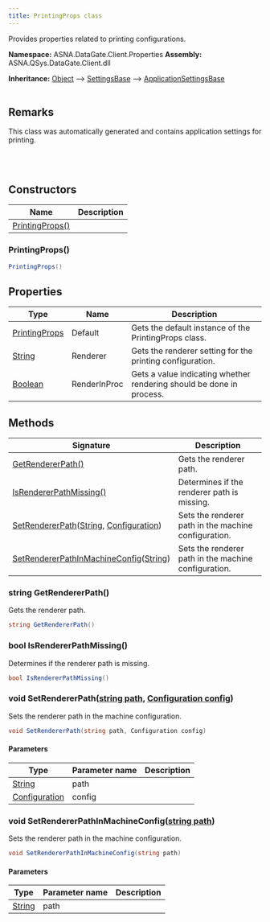 ```yaml
---
title: PrintingProps class
---
```


Provides properties related to printing configurations.

**Namespace:** ASNA.DataGate.Client.Properties
**Assembly:** ASNA.QSys.DataGate.Client.dll

**Inheritance:** [Object](https://docs.microsoft.com/en-us/dotnet/api/system.object) --> [SettingsBase](https://learn.microsoft.com/en-us/dotnet/api/system.configuration.settingsbase?view=net-8.0) --> [ApplicationSettingsBase](https://learn.microsoft.com/en-us/dotnet/api/system.configuration.applicationsettingsbase?view=net-8.0)
<br>
<br>

## Remarks
This class was automatically generated and contains application settings for printing.

<br>
<br>

## Constructors

| Name | Description |
| --- | --- |
| [PrintingProps()](#printingprops-) | 

### PrintingProps()



```cs
PrintingProps()
```

## Properties

| Type | Name | Description
| --- | --- | --- 
| [PrintingProps](/reference/datagate/datagate-client/printing-props.html) | Default | Gets the default instance of the PrintingProps class. |
| [String](https://learn.microsoft.com/en-us/dotnet/api/system.string?view=net-8.0) | Renderer | Gets the renderer setting for the printing configuration. |
| [Boolean](https://docs.microsoft.com/en-us/dotnet/api/system.boolean) | RenderInProc | Gets a value indicating whether rendering should be done in process. |

## Methods

| Signature | Description |
| --- | --- |
| [GetRendererPath()](#getrendererpath-) | Gets the renderer path.
| [IsRendererPathMissing()](#isrendererpathmissing-) | Determines if the renderer path is missing.
| [SetRendererPath](#setrendererpath-string-configuration-)([String](https://docs.microsoft.com/en-us/dotnet/api/system.string), [Configuration](https://learn.microsoft.com/en-us/dotnet/api/system.configuration.configuration?view=net-8.0)) | Sets the renderer path in the machine configuration.
| [SetRendererPathInMachineConfig](#setrendererpathinmachineconfig-string-)([String](https://docs.microsoft.com/en-us/dotnet/api/system.string)) | Sets the renderer path in the machine configuration.

### string GetRendererPath()

Gets the renderer path.

```cs
string GetRendererPath()
```

### bool IsRendererPathMissing()

Determines if the renderer path is missing.

```cs
bool IsRendererPathMissing()
```

### void SetRendererPath([string path](https://learn.microsoft.com/en-us/dotnet/api/system.string?view=net-8.0), [Configuration config](https://learn.microsoft.com/en-us/dotnet/api/system.configuration.configuration?view=net-8.0))

Sets the renderer path in the machine configuration.

```cs
void SetRendererPath(string path, Configuration config)
```

#### Parameters

| Type | Parameter name | Description
| --- | --- | ---
| [String](https://docs.microsoft.com/en-us/dotnet/api/system.string) | path | 
| [Configuration](https://learn.microsoft.com/en-us/dotnet/api/system.configuration.configuration?view=net-8.0) | config | 

### void SetRendererPathInMachineConfig([string path](https://learn.microsoft.com/en-us/dotnet/api/system.string?view=net-8.0))

Sets the renderer path in the machine configuration.

```cs
void SetRendererPathInMachineConfig(string path)
```

#### Parameters

| Type | Parameter name | Description
| --- | --- | ---
| [String](https://docs.microsoft.com/en-us/dotnet/api/system.string) | path | 

